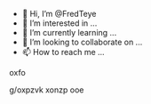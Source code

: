 - 👋 Hi, I’m @FredTeye
- 👀 I’m interested in ...
- 🌱 I’m currently learning ...
- 💞️ I’m looking to collaborate on ...
- 📫 How to reach me ...

<!---
FredTeye/FredTeye is a ✨ special ✨ repository because its `README.md` (this file) appears on your GitHub profile.
You can click the Preview link to take a look at your changes.
--->oxfo
  g/oxpzvk
  xonzp
  ooe
  
